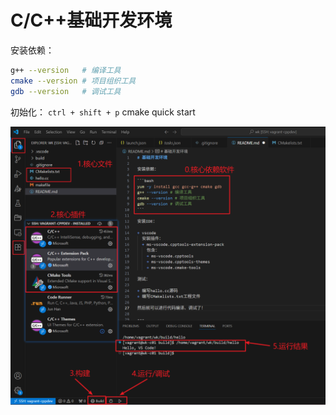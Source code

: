 # C/C++基础开发环境

安装依赖：

```bash
g++ --version   # 编译工具
cmake --version # 项目组织工具
gdb --version   # 调试工具
```

初始化：
`ctrl + shift + p`
cmake quick start

![snapshot](.github/images/Snapshot_2025-09-22_01-13-26.png)
